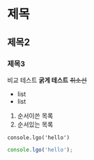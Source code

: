 # 제목
## 제목2
### 제목3

비교 테스트
**굵게 테스트**
~~취소선~~

- list
- list

1. 순서이쓴 목록
2. 순서있는 목록

`console.lgo('hello')`
```javascript
console.lgo('hello');
```